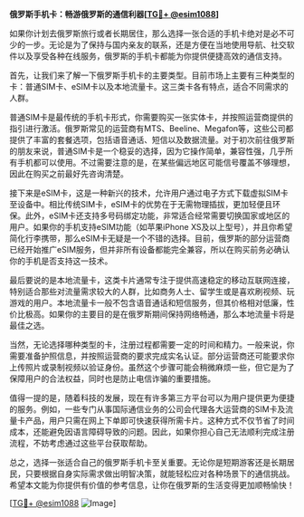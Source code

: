 **俄罗斯手机卡：畅游俄罗斯的通信利器[[TG💪+ @esim1088](https://t.me/s/esim1088)]**

如果你计划去俄罗斯旅行或者长期居住，那么选择一张合适的手机卡绝对是必不可少的一步。无论是为了保持与国内亲友的联系，还是方便在当地使用导航、社交软件以及享受各种在线服务，俄罗斯的手机卡都能为你提供便捷高效的通信支持。

首先，让我们来了解一下俄罗斯手机卡的主要类型。目前市场上主要有三种类型的卡：普通SIM卡、eSIM卡以及本地流量卡。这三类卡各有特点，适合不同需求的人群。

普通SIM卡是最传统的手机卡形式，你需要购买一张实体卡，并按照运营商提供的指引进行激活。俄罗斯常见的运营商有MTS、Beeline、Megafon等，这些公司都提供了丰富的套餐选项，包括语音通话、短信以及数据流量。对于初次前往俄罗斯的朋友来说，普通SIM卡是一个稳妥的选择，因为它操作简单，兼容性强，几乎所有手机都可以使用。不过需要注意的是，在某些偏远地区可能信号覆盖不够理想，因此在购买之前最好先咨询清楚。

接下来是eSIM卡，这是一种新兴的技术，允许用户通过电子方式下载虚拟SIM卡至设备中。相比传统SIM卡，eSIM卡的优势在于无需物理插拔，更加轻便且环保。此外，eSIM卡还支持多号码绑定功能，非常适合经常需要切换国家或地区的用户。如果你的手机支持eSIM功能（如苹果iPhone XS及以上型号），并且你希望简化行李携带，那么eSIM卡无疑是一个不错的选择。目前，俄罗斯的部分运营商已经开始推广eSIM服务，但并非所有设备都能完全兼容，所以在购买前务必确认你的手机是否支持这一技术。

最后要说的是本地流量卡，这类卡片通常专注于提供高速稳定的移动互联网连接，特别适合那些对流量需求较大的人群，比如商务人士、留学生或是喜欢刷视频、玩游戏的用户。本地流量卡一般不包含语音通话和短信服务，但其价格相对低廉，性价比极高。如果你的主要目的是在俄罗斯期间保持网络畅通，那么本地流量卡将是最佳之选。

当然，无论选择哪种类型的卡，注册过程都需要一定的时间和精力。一般来说，你需要准备护照信息，并按照运营商的要求完成实名认证。部分运营商还可能要求你上传照片或录制视频以验证身份。虽然这个步骤可能会稍微麻烦一些，但它是为了保障用户的合法权益，同时也是防止电信诈骗的重要措施。

值得一提的是，随着科技的发展，现在有许多第三方平台可以为用户提供更为便捷的服务。例如，一些专门从事国际通信业务的公司会代理各大运营商的SIM卡及流量卡产品，用户只需在网上下单即可快速获得所需卡片。这种方式不仅节省了时间成本，还能避免因语言障碍导致的问题。因此，如果你担心自己无法顺利完成注册流程，不妨考虑通过这些平台获取帮助。

总之，选择一张适合自己的俄罗斯手机卡至关重要。无论你是短期游客还是长期居民，只要根据自身实际需求做出明智决策，就能轻松应对各种场景下的通信挑战。希望本文能为你提供有价值的参考信息，让你在俄罗斯的生活变得更加顺畅愉快！

[[TG💪+ @esim1088](https://t.me/s/esim1088) ![Image](https://i.postimg.cc/4NQfJmqS/Snipaste-2025-05-13-00-14-12.png)]